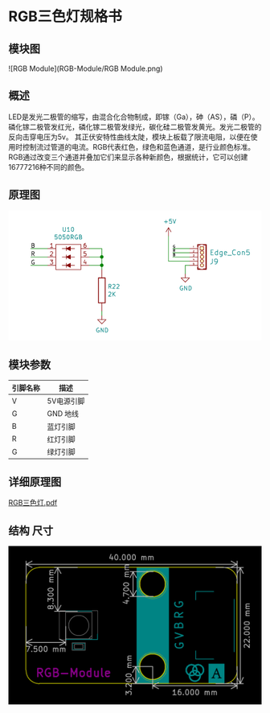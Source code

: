 # RGB三色灯规格书

## 模块图

![RGB Module](RGB-Module/RGB Module.png)

##  概述

​		LED是发光二极管的缩写，由混合化合物制成，即镓（Ga），砷（AS），磷（P）。 磷化镓二极管发红光，磷化镓二极管发绿光，碳化硅二极管发黄光。发光二极管的反向击穿电压为5v。 其正伏安特性曲线太陡，模块上板载了限流电阻，以便在使用时控制流过管道的电流。RGB代表红色，绿色和蓝色通道，是行业颜色标准。RGB通过改变三个通道并叠加它们来显示各种新颜色，根据统计，它可以创建16777216种不同的颜色。

## 原理图

![4](RGB-Module/4.png)

## 模块参数

| 引脚名称 | 描述       |
| -------- | ---------- |
| V        | 5V电源引脚 |
| G        | GND 地线   |
| B        | 蓝灯引脚   |
| R        | 红灯引脚   |
| G        | 绿灯引脚   |

## 详细原理图

 [RGB三色灯.pdf](RGB-Module/RGB三色灯.pdf) 

## 结构 尺寸



![8](RGB-Module/8.png)
